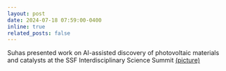 ```yaml
---
layout: post
date: 2024-07-18 07:59:00-0400
inline: true
related_posts: false
---
```


Suhas presented work on AI-assisted discovery of photovoltaic materials and catalysts at the SSF Interdisciplinary Science Summit [(picture)](https://x.com/rhodes_trust/status/1819289290511102077)